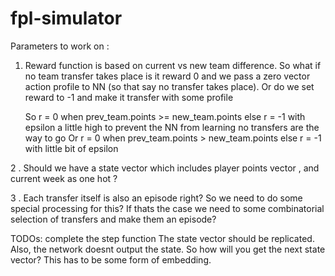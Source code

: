 # fpl-simulator

Parameters  to work on :

 1. Reward function is based on current vs new team difference. So what if no team transfer takes place is it reward 0 and we pass a zero vector action profile to NN (so that say no transfer takes place). Or do we set reward to -1 and make it transfer with some profile
	
	So r = 0 when prev_team.points >= new_team.points else r = -1 with epsilon a little high to prevent the NN from learning no transfers are the way to go
	    Or  r = 0 when  prev_team.points > new_team.points else r = -1 with little bit of epsilon

2 . Should we have a state vector which includes player points vector , and current week as one hot ? 

3 . Each transfer itself is also an episode right? So we need to do some special processing for this? If thats the case we need to some combinatorial selection of transfers and make them an episode?




TODOs:
complete the step function
The state vector should be replicated. Also, the network doesnt output the state. So how will you get the next state vector? This has to be some form of embedding. 

